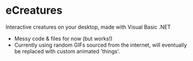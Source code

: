 # eCreatures
Interactive creatures on your desktop, made with Visual Basic .NET

- Messy code & files for now (but works!)
- Currently using random GIFs sourced from the internet, will eventually be replaced with custom animated 'things'.
